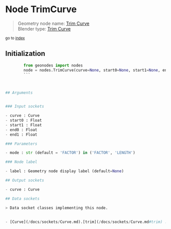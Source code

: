 
# Node TrimCurve

> Geometry node name: [Trim Curve](https://docs.blender.org/manual/en/latest/modeling/geometry_nodes/curve/trim_curve.html)<br>
  Blender type: [Trim Curve](https://docs.blender.org/api/current/bpy.types.GeometryNodeTrimCurve.html)
  
<sub>go to [index](/docs/index.md)</sub>

## Initialization

```python
        from geonodes import nodes
        node = nodes.TrimCurve(curve=None, start0=None, start1=None, end0=None, end1=None, mode='FACTOR', label=None)
        ```



## Arguments


### Input sockets

- curve : Curve
- start0 : Float
- start1 : Float
- end0 : Float
- end1 : Float

### Parameters

- mode : str (default = 'FACTOR') in ('FACTOR', 'LENGTH')

### Node label

- label : Geometry node display label (default=None)

## Output sockets

- curve : Curve

## Data sockets

> Data socket classes implementing this node.
  
  
- [Curve](/docs/sockets/Curve.md).[trim](/docs/sockets/Curve.md#trim) : Method
  

